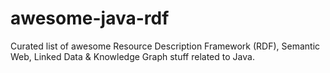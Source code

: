 # awesome-java-rdf
Curated list of awesome Resource Description Framework (RDF), Semantic Web, Linked Data &amp; Knowledge Graph stuff related to Java.
